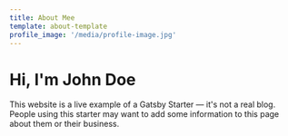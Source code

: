 ```yaml
---
title: About Mee
template: about-template
profile_image: '/media/profile-image.jpg'
---
```


# Hi, I'm John Doe

This website is a live example of a Gatsby Starter — it's not a real blog.
People using this starter may want to add some information to this page about them or their business.
